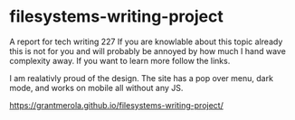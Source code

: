 # filesystems-writing-project
A report for tech writing 227 
If you are knowlable about this topic already this is not for you and will probably be annoyed by how much I hand wave complexity away.
If you want to learn more follow the links.

I am realativly proud of the design. The site has a pop over menu, dark mode, and works on mobile all without any JS.

https://grantmerola.github.io/filesystems-writing-project/
